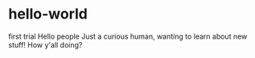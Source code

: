 # hello-world
first trial
Hello people
Just a curious human, wanting to learn about new stuff!
How y'all doing?
